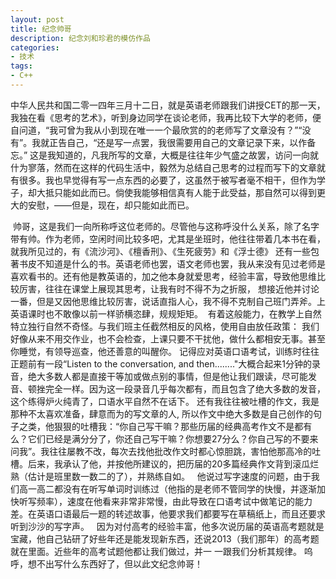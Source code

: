```yaml
---
layout: post
title: 纪念帅哥
description: 纪念刘和珍君的模仿作品
categories:
- 技术
tags:
- C++
---
```


中华人民共和国二零一四年三月十二日，就是英语老师跟我们讲授CET的那一天，我独在看《思考的艺术》，听到身边同学在谈论老师，我再比较下大学的老师，便自问道，“我可曾为我从小到现在唯一一个最欣赏的的老师写了文章没有？”“没有”。我就正告自己，“还是写一点罢，我很需要用自己的文章记录下来，以作备忘。” 这是我知道的，凡我所写的文章，大概是往往年少气盛之故罢，访问一向就什为寥落，然而在这样的代码生活中，毅然为总结自己思考的过程而写下的文章就有很多。我也早觉得有写一点东西的必要了，这虽然于被写者毫不相干，但作为学子，却大抵只能如此而已。倘使我能够相信真有人能于此受益，那自然可以得到更大的安慰，——但是，现在，却只能如此而已。

  帅哥，这是我们一向所称呼这位老师的。尽管他与这称呼没什么关系，除了名字带有帅。作为老师，空闲时间比较多吧，尤其是坐班时，他往往带着几本书在看，就我所见过的，有《流沙河》、《檀香刑》、《生死疲劳》和《浮士德》 还有一些包著书皮不知道是什么的书。英语老师也罢，语文老师也罢，我从来没有见过老师是喜欢看书的。还有他是教英语的，加之他本身就爱思考，经验丰富，导致他思维比较厉害，往往在课堂上展现其思考，让我有时不得不为之折服， 想接近他并讨论一番，但是又因他思维比较厉害，说话直指人心，我不得不克制自己班门弄斧。上英语课时也不敢像以前一样骄横恣肆，规规矩矩。
 有着这般能力，在教学上自然特立独行自然不奇怪。与我们班主任截然相反的风格，使用自由放任政策： 我们好像从来不用交作业，也不会检查，上课只要不干扰他，做什么都相安无事。甚至你睡觉，有领导巡查，他还善意的叫醒你。
  记得应对英语口语考试，训练时往往正题前有一段“Listen to the conversation, and then........"大概合起来1分钟的录音，绝大多数人都是直接干等加或做点别的事情，但是他让我们跟读，尽可能发音、顿挫完全一样。因为这一段录音几乎每次都有，而且包含了绝大多数的发音，这个练得炉火纯青了，口语水平自然不在话下。
  还有我往往被吐槽的作文，我是那种不太喜欢准备，肆意而为的写文章的人, 所以作文中绝大多数是自己创作的句子之类，他狠狠的吐槽我：“你自己写干嘛？那些历届的经典高考作文不是都有么？它们已经是满分分了，你还自己写干嘛？你想要27分么？你自己写的不要来问我”。我往往屡教不改，每次去找他批改作文时都心惊胆跳，害怕他那高冷的吐槽。后来，我承认了他，并按他所建议的，把历届的20多篇经典作文背到滚瓜烂熟（估计是班里数一数二的了），并熟练自如。
  他说过写字速度的问题，由于我们高一高二都没有在听写单词时训练过（他指的是老师不管同学的快慢，并逐渐加快听写频率），速度在他看来非常非常慢，由此导致在口语考试中做笔记的能力差。在英语口语最后一题的转述故事，他要求我们都要写在草稿纸上，而且还要求听到沙沙的写字声。
  因为对付高考的经验丰富，他多次说历届的英语高考题就是宝藏，他自己钻研了好些年还是能发现新东西，还说2013（我们那年）的高考题就在里面。近些年的高考试题他都让我们做过，并一 一跟我们分析其规律。
呜呼，想不出写什么东西好了，但以此文纪念帅哥！
